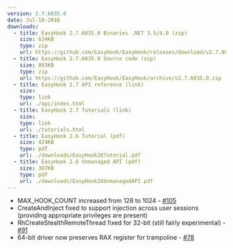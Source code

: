 ```yaml
---
version: 2.7.6035.0
date: Jul-10-2016
downloads:
  - title: EasyHook 2.7.6035.0 Binaries .NET 3.5/4.0 (zip)
    size: 634KB
    type: zip
    url: https://github.com/EasyHook/EasyHook/releases/download/v2.7.6035.0/EasyHook-2.7.6035.0-Binaries.zip
  - title: EasyHook 2.7.6035.0 Source code (zip)
    size: 883KB
    type: zip
    url: https://github.com/EasyHook/EasyHook/archive/v2.7.6035.0.zip
  - title: EasyHook 2.7 API reference (link)
    size: 
    type: link
    url: ./api/index.html
  - title: EasyHook 2.7 Tutorials (link)
    size: 
    type: link
    url: ./tutorials.html
  - title: EasyHook 2.6 Tutorial (pdf)
    size: 424KB
    type: pdf
    url: ./downloads/EasyHook26Tutorial.pdf
  - title: EasyHook 2.6 Unmanaged API (pdf)
    size: 387KB
    type: pdf
    url: ./downloads/EasyHook26UnmanagedAPI.pdf
---
```

 * MAX_HOOK_COUNT increased from 128 to 1024 - [#105](https://github.com/EasyHook/EasyHook/issues/105)
 * CreateAndInject fixed to support injection across user sessions (providing appropriate privileges are present)
 * RhCreateStealthRemoteThread fixed for 32-bit (still fairly experimental) - [#91](https://github.com/EasyHook/EasyHook/issues/91)
 * 64-bit driver now preserves RAX register for trampoline - [#78](https://github.com/EasyHook/EasyHook/issues/78)